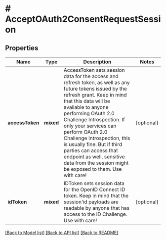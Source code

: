 # # AcceptOAuth2ConsentRequestSession

## Properties

Name | Type | Description | Notes
------------ | ------------- | ------------- | -------------
**accessToken** | **mixed** | AccessToken sets session data for the access and refresh token, as well as any future tokens issued by the refresh grant. Keep in mind that this data will be available to anyone performing OAuth 2.0 Challenge Introspection. If only your services can perform OAuth 2.0 Challenge Introspection, this is usually fine. But if third parties can access that endpoint as well, sensitive data from the session might be exposed to them. Use with care! | [optional]
**idToken** | **mixed** | IDToken sets session data for the OpenID Connect ID token. Keep in mind that the session&#39;id payloads are readable by anyone that has access to the ID Challenge. Use with care! | [optional]

[[Back to Model list]](../../README.md#models) [[Back to API list]](../../README.md#endpoints) [[Back to README]](../../README.md)

